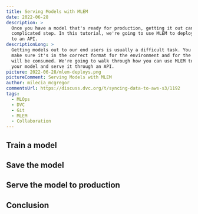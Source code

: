 ```yaml
---
title: Serving Models with MLEM
date: 2022-06-28
description: >
  Once you have a model that's ready for production, getting it out can be a
  complicated step. In this tutorial, we're going to use MLEM to deploy a model
  to an API.
descriptionLong: >
  Getting models out to our end users is usually a difficult task. You have to
  make sure it's in the correct format for the environment and for the way it
  will be consumed. We're going to walk through how you can use MLEM to save
  your model and serve it through an API.
picture: 2022-06-28/mlem-deploys.png
pictureComment: Serving Models with MLEM
author: milecia_mcgregor
commentsUrl: https://discuss.dvc.org/t/syncing-data-to-aws-s3/1192
tags:
  - MLOps
  - DVC
  - Git
  - MLEM
  - Collaboration
---
```


## Train a model

## Save the model

## Serve the model to production

## Conclusion
